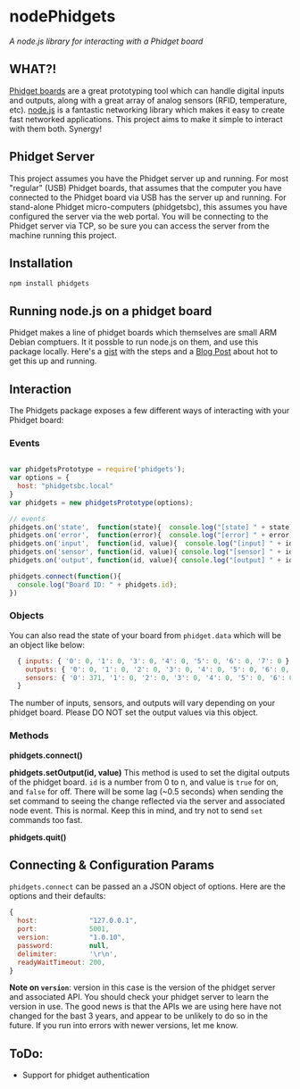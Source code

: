 # nodePhidgets
_A node.js library for interacting with a Phidget board_

## WHAT?!
[Phidget boards](http://www.phidgets.com/) are a great prototyping tool which can handle digital inputs and outputs, along with a great array of analog sensors (RFID, temperature, etc).  [node.js](http://nodejs.org) is a fantastic networking library which makes it easy to create fast networked applications.  This project aims to make it simple to interact with them both.  Synergy!

## Phidget Server
This project assumes you have the Phidget server up and running.  For most "regular" (USB) Phidget boards, that assumes that the computer you have connected to the Phidget board via USB has the server up and running.  For stand-alone Phidget micro-computers (phidgetsbc), this assumes you have configured the server via the web portal.  You will be connecting to the Phidget server via TCP, so be sure you can access the server from the machine running this project.

## Installation
`npm install phidgets`

## Running node.js on a phidget board
Phidget makes a line of phidget boards which themselves are small ARM Debian comptuers.  It it possble to run node.js on them, and use this package locally.  Here's a [gist](https://gist.github.com/1574158) with the steps and a [Blog Post](http://blog.evantahler.com/node-js-running-on-a-phidgets-sbc2-board) about hot to get this up and running.

## Interaction

The Phidgets package exposes a few different ways of interacting with your Phidget board:

### Events

```javascript

var phidgetsPrototype = require('phidgets');
var options = {
  host: "phidgetsbc.local"
}
var phidgets = new phidgetsPrototype(options);

// events
phidgets.on('state',  function(state){  console.log("[state] " + state);   });
phidgets.on('error',  function(error){  console.log("[error] " + error);   });
phidgets.on('input',  function(id, value){  console.log("[input] " + id + " @ " + value);   });
phidgets.on('sensor', function(id, value){ console.log("[sensor] " + id + " @ " + value); });
phidgets.on('output', function(id, value){ console.log("[output] " + id + " @ " + value); });

phidgets.connect(function(){
  console.log("Board ID: " + phidgets.id);
})
```

### Objects

You can also read the state of your board from `phidget.data` which will be an object like below:

```javascript
  { inputs: { '0': 0, '1': 0, '3': 0, '4': 0, '5': 0, '6': 0, '7': 0 },
    outputs: { '0': 0, '1': 0, '2': 0, '3': 0, '4': 0, '5': 0, '6': 0, '7': 0 },
    sensors: { '0': 371, '1': 0, '2': 0, '3': 0, '4': 0, '5': 0, '6': 0, '7': 259 },
  }
```

The number of inputs, sensors, and outputs will vary depending on your phidget board.  Please DO NOT set the output values via this object.

### Methods

__phidgets.connect()__  

__phidgets.setOutput(id, value)__  This method is used to set the digital outputs of the phidget board.  `id` is a number from 0 to n, and value is `true` for on, and `false` for off.  There will be some lag (~0.5 seconds) when sending the set command to seeing the change reflected via the server and associated node event.  This is normal.  Keep this in mind, and try not to send `set` commands too fast.

__phidgets.quit()__ 

## Connecting & Configuration Params
`phidgets.connect` can be passed an a JSON object of options.  Here are the options and their defaults:

```javascript
{
  host:             "127.0.0.1",
  port:             5001,
  version:          "1.0.10",
  password:         null,
  delimiter:        '\r\n',
  readyWaitTimeout: 200,
}
```

__Note on `version`__: version in this case is the version of the phidget server and associated API.  You should check your phidget server to learn the version in use.  The good news is that the APIs we are using here have not changed for the bast 3 years, and appear to be unlikely to do so in the future.  If you run into errors with newer versions, let me know.

## ToDo:
* Support for phidget authentication
